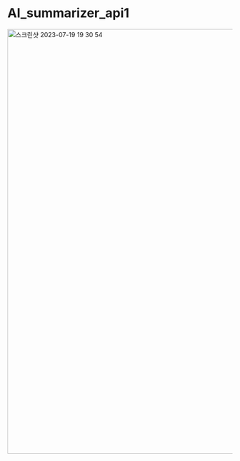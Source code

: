 # AI_summarizer_api1

<img width="952" alt="스크린샷 2023-07-19 19 30 54" src="https://github.com/MungJeoNyeon/AI_summarizer_api1/assets/113886994/42fc59b0-2788-4bad-9788-13fd2ea30aeb">
